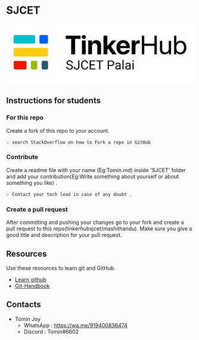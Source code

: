 # SJCET
![Campus Logo](https://github.com/Jovit-Mathew236/tinker-asset-/blob/main/Banner.png?raw=true)

## Instructions for students

###  For this repo
Create a fork of this repo to your account.
``` 
💡 search StackOverflow on how to Fork a repo in GitHub
```

### Contribute
Create a readme file with your name (Eg:Tomin.md) inside 'SJCET' folder and add your contribution(Eg:Write something about yourself or about something you like) .

```
💡 Contact your tech lead in case of any doubt .
```

### Create a pull request

After committing and pushing your changes go to your fork and create a pull request to this repo(tinkerhubsjcet/mashithandu). Make sure you give a good title and description for your pull request.


## Resources

Use these resources to learn git and GitHub.

- [Learn github](https://docs.github.com/en)
- <a href='https://guides.github.com/introduction/git-handbook/'> Git-Handbook </a>

## Contacts
- Tomin Joy
  - WhatsApp : https://wa.me/919400836474
  - Discord : Tomin#6602

